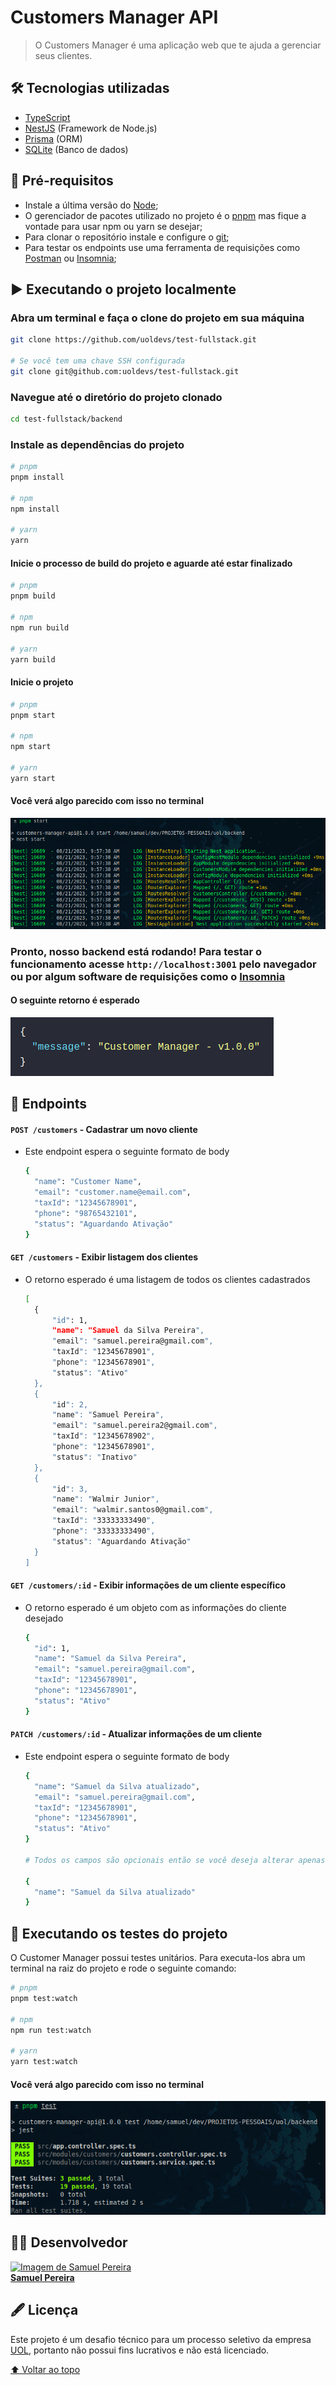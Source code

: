 # Customers Manager API

> O Customers Manager é uma aplicação web que te ajuda a gerenciar seus clientes.

## 🛠️ Tecnologias utilizadas

- [TypeScript](https://www.typescriptlang.org/)
- [NestJS](https://nestjs.com/) (Framework de Node.js)
- [Prisma](https://www.prisma.io/) (ORM)
- [SQLite](https://www.sqlite.org/index.html) (Banco de dados)

## 🌱 Pré-requisitos

- Instale a última versão do [Node](https://nodejs.org/en/);
- O gerenciador de pacotes utilizado no projeto é o [pnpm](https://pnpm.io/pt/) mas fique a vontade para usar npm ou yarn se desejar;
- Para clonar o repositório instale e configure o [git](https://git-scm.com/);
- Para testar os endpoints use uma ferramenta de requisições como [Postman](https://www.postman.com/) ou [Insomnia](https://insomnia.rest/);

## ▶️ Executando o projeto localmente

### Abra um terminal e faça o clone do projeto em sua máquina

```bash
git clone https://github.com/uoldevs/test-fullstack.git

# Se você tem uma chave SSH configurada
git clone git@github.com:uoldevs/test-fullstack.git
```

### Navegue até o diretório do projeto clonado

```bash
cd test-fullstack/backend
```

### Instale as dependências do projeto

```bash
# pnpm
pnpm install

# npm
npm install

# yarn
yarn
```

#### Inicie o processo de build do projeto e aguarde até estar finalizado

```bash
# pnpm
pnpm build

# npm
npm run build

# yarn
yarn build
```

#### Inicie o projeto

```bash
# pnpm
pnpm start

# npm
npm start

# yarn
yarn start
```

#### Você verá algo parecido com isso no terminal

<img src="./assets/start-terminal.png" alt="Terminal start">

### Pronto, nosso backend está rodando! Para testar o funcionamento acesse `http://localhost:3001` pelo navegador ou por algum software de requisições como o [Insomnia](https://insomnia.rest/)
#### O seguinte retorno é esperado
<img src="./assets/api-version.png" alt="Terminal start">

## 🚀 Endpoints

#### `POST /customers` - Cadastrar um novo cliente

- Este endpoint espera o seguinte formato de body

  ```bash
  {
    "name": "Customer Name",
    "email": "customer.name@email.com",
    "taxId": "12345678901",
    "phone": "98765432101",
    "status": "Aguardando Ativação"
  }
  ```

#### `GET /customers` - Exibir listagem dos clientes

- O retorno esperado é uma listagem de todos os clientes cadastrados
  ```bash
  [
  	{
  		"id": 1,
  		"name": "Samuel da Silva Pereira",
  		"email": "samuel.pereira@gmail.com",
  		"taxId": "12345678901",
  		"phone": "12345678901",
  		"status": "Ativo"
  	},
  	{
  		"id": 2,
  		"name": "Samuel Pereira",
  		"email": "samuel.pereira2@gmail.com",
  		"taxId": "12345678902",
  		"phone": "12345678901",
  		"status": "Inativo"
  	},
  	{
  		"id": 3,
  		"name": "Walmir Junior",
  		"email": "walmir.santos0@gmail.com",
  		"taxId": "33333333490",
  		"phone": "33333333490",
  		"status": "Aguardando Ativação"
  	}
  ]
  ```

#### `GET /customers/:id` - Exibir informações de um cliente específico

- O retorno esperado é um objeto com as informações do cliente desejado
  ```bash
  {
  	"id": 1,
  	"name": "Samuel da Silva Pereira",
  	"email": "samuel.pereira@gmail.com",
  	"taxId": "12345678901",
  	"phone": "12345678901",
  	"status": "Ativo"
  }
  ```

#### `PATCH /customers/:id` - Atualizar informações de um cliente

- Este endpoint espera o seguinte formato de body
  ```bash
  {
  	"name": "Samuel da Silva atualizado",
  	"email": "samuel.pereira@gmail.com",
  	"taxId": "12345678901",
  	"phone": "12345678901",
  	"status": "Ativo"
  }

  # Todos os campos são opcionais então se você deseja alterar apenas o nome do cliente, por exemplo, basta enviar esta informação no body:

  {
    "name": "Samuel da Silva atualizado"
  }

  ```

## 🧪 Executando os testes do projeto
O Customer Manager possui testes unitários. Para executa-los abra um terminal na raiz do projeto e rode o seguinte comando:
```bash
# pnpm
pnpm test:watch

# npm
npm run test:watch

# yarn
yarn test:watch
```
#### Você verá algo parecido com isso no terminal
<img src="./assets/tests-terminal.png" alt="Terminal test">

## 👨‍💻 Desenvolvedor

<a href="https://www.linkedin.com/in/spsam/">
  <img src="https://avatars.githubusercontent.com/u/72403810?v=4" width="100px" alt="Imagem de Samuel Pereira">
  <br>
  <b>Samuel Pereira</b>
</a>

## 🖋️ Licença

Este projeto é um desafio técnico para um processo seletivo da empresa [UOL](https://www.uol.com.br/), portanto não possui fins lucrativos e não está licenciado.

[⬆️ Voltar ao topo](#customers-manager-api)
<br>
